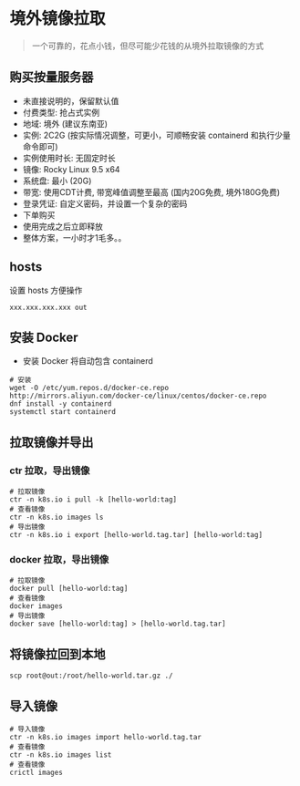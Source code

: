 # 境外镜像拉取

> 一个可靠的，花点小钱，但尽可能少花钱的从境外拉取镜像的方式

## 购买按量服务器

- 未直接说明的，保留默认值
- 付费类型: 抢占式实例
- 地域: 境外 (建议东南亚)
- 实例: 2C2G (按实际情况调整，可更小，可顺畅安装 containerd 和执行少量命令即可)
- 实例使用时长: 无固定时长
- 镜像: Rocky Linux 9.5 x64
- 系统盘: 最小 (20G)
- 带宽: 使用CDT计费, 带宽峰值调整至最高 (国内20G免费, 境外180G免费)
- 登录凭证: 自定义密码，并设置一个复杂的密码
- 下单购买
- 使用完成之后立即释放
- 整体方案，一小时才1毛多。。

## hosts

设置 hosts 方便操作

```shell
xxx.xxx.xxx.xxx out
```

## 安装 Docker

- 安装 Docker 将自动包含 containerd

```shell
# 安装
wget -O /etc/yum.repos.d/docker-ce.repo http://mirrors.aliyun.com/docker-ce/linux/centos/docker-ce.repo
dnf install -y containerd
systemctl start containerd
```

## 拉取镜像并导出

### ctr 拉取，导出镜像

```shell
# 拉取镜像
ctr -n k8s.io i pull -k [hello-world:tag]
# 查看镜像
ctr -n k8s.io images ls
# 导出镜像
ctr -n k8s.io i export [hello-world.tag.tar] [hello-world:tag]
```

### docker 拉取，导出镜像

```shell
# 拉取镜像
docker pull [hello-world:tag]
# 查看镜像
docker images
# 导出镜像
docker save [hello-world:tag] > [hello-world.tag.tar]
```


## 将镜像拉回到本地

```shell
scp root@out:/root/hello-world.tar.gz ./
```

## 导入镜像

```shell
# 导入镜像
ctr -n k8s.io images import hello-world.tag.tar
# 查看镜像
ctr -n k8s.io images list
# 查看镜像
crictl images
```
